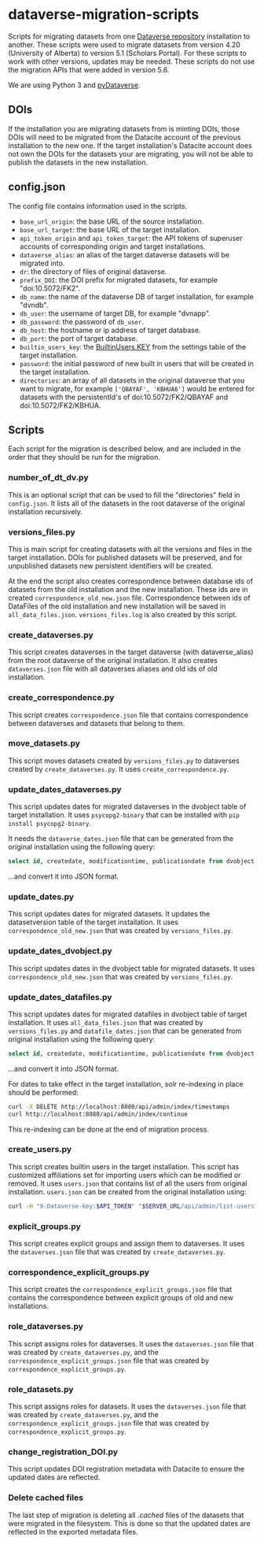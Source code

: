 # dataverse-migration-scripts

Scripts for migrating datasets from one [Dataverse repository](https://dataverse.org) installation to another. These scripts were used to migrate datasets from version 4.20 (University of Alberta) to version 5.1 (Scholars Portal). For these scripts to work with other versions, updates may be needed. These scripts do not use the migration APIs that were added in version 5.6.

We are using Python 3 and [pyDataverse](https://pydataverse.readthedocs.io/en/latest/).

## DOIs

If the installation you are migrating datasets from is minting DOIs, those DOIs will need to be migrated from the Datacite account of the previous installation to the new one. If the target installation's Datacite account does not own the DOIs for the datasets your are migrating, you will not be able to publish the datasets in the new installation.

## config.json

The config file contains information used in the scripts.

* `base_url_origin`: the base URL of the source installation.
* `base_url_target`: the base URL of the target installation.
* `api_token_origin` and `api_token_target`: the API tokens of superuser accounts of corresponding origin and target installations.
* `dataverse_alias`: an alias of the target dataverse datasets will be migrated into.
* `dr`: the directory of files of original dataverse.
* `prefix_DOI`: the DOI prefix for migrated datasets, for example "doi:10.5072/FK2".
* `db_name`: the name of the dataverse DB of target installation, for example "dvndb".
* `db_user`: the username of target DB, for example "dvnapp".
* `db_password`: the password of `db_user`.
* `db_host`: the hostname or ip address of target database.
* `db_port`: the port of target database.
* `builtin_users_key`: the [BuiltinUsers.KEY](https://guides.dataverse.org/en/5.1/installation/config.html#builtinusers-key) from the settings table of the target installation.
* `password`: the initial password of new built in users that will be created in the target installation.
* `directories`: an array of all datasets in the original dataverse that you want to migrate, for example `['QBAYAF', 'KBHUA6']` would be entered for datasets with the persistentId's of doi:10.5072/FK2/QBAYAF and doi:10.5072/FK2/KBHUA.

## Scripts

Each script for the migration is described below, and are included in the order that they should be run for the migration.

### number_of_dt_dv.py

This is an optional script that can be used to fill the "directories" field in `config.json`. It lists all of the datasets in the root dataverse of the original installation recursively.

### versions_files.py

This is main script for creating datasets with all the versions and files in the target installation. DOIs for published datasets will be preserved, and for unpublished datasets new persistent identifiers will be created.

At the end the script also creates correspondence between database ids of datasets from the old installation and the new installation. These ids are in created `correspondence_old_new.json` file. Correspondence between ids of DataFiles of the old installation and new installation will be saved in `all_data_files.json`. `versions_files.log` is also created by this script.

### create_dataverses.py

This script creates dataverses in the target dataverse (with dataverse_alias) from the root dataverse of the original installation. It also creates `dataverses.json` file with all dataverses aliases and old ids of old installation.

### create_correspondence.py

This script creates `correspondence.json` file that contains correspondence between dataverses and datasets that belong to them.

### move_datasets.py

This script moves datasets created by `versions_files.py` to dataverses created by `create_dataverses.py`. It uses `create_correspondence.py`.

### update_dates_dataverses.py

This script updates dates for migrated dataverses in the dvobject table of target installation. It uses `psycopg2-binary` that can be installed with `pip install psycopg2-binary`.

It needs the `dataverse_dates.json` file that can be generated from the original installation using the following query:

```sql
select id, createdate, modificationtime, publicationdate from dvobject where where dtype='Dataverse'
```

...and convert it into JSON format.

### update_dates.py

This script updates dates for migrated datasets. It updates the datasetversion table of the target installation. It uses `correspondence_old_new.json` that was created by `versions_files.py`.

### update_dates_dvobject.py

This script updates dates in the dvobject table for migrated datasets. It uses `correspondence_old_new.json` that was created by `versions_files.py`.

### update_dates_datafiles.py

This script updates dates for migrated datafiles in dvobject table of target installation. It uses `all_data_files.json` that was created by `versions_files.py` and `datafile_dates.json` that can be generated from original installation using the following query:

```sql
select id, createdate, modificationtime, publicationdate from dvobject where dtype='DataFile'
```

...and convert it into JSON format.

For dates to take effect in the target installation, solr re-indexing in place should be performed:

```bash
curl -X DELETE http://localhost:8080/api/admin/index/timestamps
curl http://localhost:8080/api/admin/index/continue
```

This re-indexing can be done at the end of migration process.

### create_users.py

This script creates builtin users in the target installation. This script has customized affiliations set for importing users which can be modified or removed. It uses `users.json` that contains list of all the users from original installation. `users.json` can be created from the original installation using:

```bash
curl -H "X-Dataverse-key:$API_TOKEN" "$SERVER_URL/api/admin/list-users?itemsPerPage=1000"
```

### explicit_groups.py

This script creates explicit groups and assign them to dataverses. It uses the `dataverses.json` file that was created by `create_dataverses.py`.

### correspondence_explicit_groups.py

This script creates the `correspondence_explicit_groups.json` file that contains the correspondence between explicit groups of old and new installations.

### role_dataverses.py

This script assigns roles for dataverses. It uses the `dataverses.json` file that was created by `create_dataverses.py`, and the `correspondence_explicit_groups.json` file that was created by `correspondence_explicit_groups.py`.

### role_datasets.py

This script assigns roles for datasets. It uses the `dataverses.json` file that was created by `create_dataverses.py`, and the `correspondence_explicit_groups.json` file that was created by `correspondence_explicit_groups.py`.

### change_registration_DOI.py

This script updates DOI registration metadata with Datacite to ensure the updated dates are reflected.

### Delete cached files

The last step of migration is deleting all _.cached_ files of the datasets that were migrated in the filesystem. This is done so that the updated dates are reflected in the exported metadata files.
